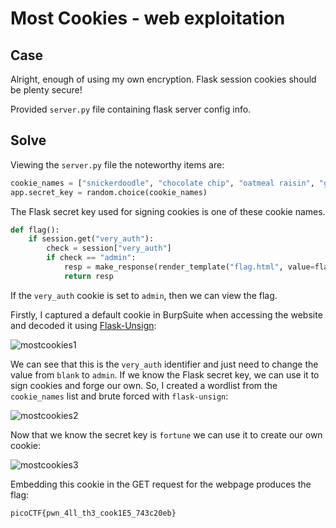 # Most Cookies - web exploitation

## Case

Alright, enough of using my own encryption. Flask session cookies should be plenty secure!

Provided `server.py` file containing flask server config info.

## Solve

Viewing the `server.py` file the noteworthy items are:

```py
cookie_names = ["snickerdoodle", "chocolate chip", "oatmeal raisin", "gingersnap", "shortbread", "peanut butter", "whoopie pie", "sugar", "molasses", "kiss", "biscotti", "butter", "spritz", "snowball", "drop", "thumbprint", "pinwheel", "wafer", "macaroon", "fortune", "crinkle", "icebox", "gingerbread", "tassie", "lebkuchen", "macaron", "black and white", "white chocolate macadamia"]
app.secret_key = random.choice(cookie_names)
```

The Flask secret key used for signing cookies is one of these cookie names. 

```py
def flag():
	if session.get("very_auth"):
		check = session["very_auth"]
		if check == "admin":
			resp = make_response(render_template("flag.html", value=flag_value, title=title))
			return resp
```

If the `very_auth` cookie is set to `admin`, then we can view the flag.

Firstly, I captured a default cookie in BurpSuite when accessing the website and decoded it using [Flask-Unsign](https://github.com/Paradoxis/Flask-Unsign):

![mostcookies1](https://github.com/user-attachments/assets/ba53fac0-a8bf-419f-b502-75acf4022cb7)


We can see that this is the `very_auth` identifier and just need to change the value from `blank` to `admin`. If we know the Flask secret key, we can use it to sign cookies and forge our own. So, I created a wordlist from the `cookie_names` list and brute forced with `flask-unsign`:

![mostcookies2](https://github.com/user-attachments/assets/e78229ff-b19f-460a-97b9-9bcf71609e5d)


Now that we know the secret key is `fortune` we can use it to create our own cookie:

![mostcookies3](https://github.com/user-attachments/assets/326f73fb-6f66-4d24-b057-122cac3ab057)


Embedding this cookie in the GET request for the webpage produces the flag:

`picoCTF{pwn_4ll_th3_cook1E5_743c20eb}`

